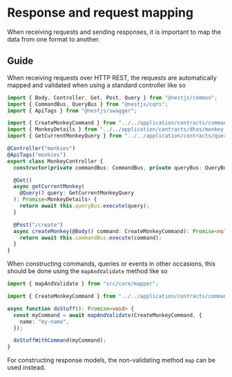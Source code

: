 # Response and request mapping

When receiving requests and sending responses, it is important to map the data
from one format to another.

## Guide

When receiving requests over HTTP REST, the requests are automatically mapped
and validated when using a standard controller like so

```ts
import { Body, Controller, Get, Post, Query } from "@nestjs/common";
import { CommandBus, QueryBus } from "@nestjs/cqrs";
import { ApiTags } from "@nestjs/swagger";

import { CreateMonkeyCommand } from "../../application/contracts/commands/create-monkey.command";
import { MonkeyDetails } from "../../application/contracts/dtos/monkey.dto";
import { GetCurrentMonkeyQuery } from "../../application/contracts/queries/get-current-monkey.query";

@Controller("monkies")
@ApiTags("monkies")
export class MonkeyController {
  constructor(private commandBus: CommandBus, private queryBus: QueryBus) {}

  @Get()
  async getCurrentMonkey(
    @Query() query: GetCurrentMonkeyQuery
  ): Promise<MonkeyDetails> {
    return await this.queryBus.execute(query);
  }

  @Post("/create")
  async createMonkey(@Body() command: CreateMonkeyCommand): Promise<null> {
    return await this.commandBus.execute(command);
  }
}
```

When constructing commands, queries or events in other occasions, this should be
done using the `mapAndValidate` method like so

```ts
import { mapAndValidate } from "src/core/mapper";

import { CreateMonkeyCommand } from "../../application/contracts/commands/create-monkey.command";

async function doStuff(): Promise<void> {
  const myCommand = await mapAndValidate(CreateMonkeyCommand, {
    name: "my-name",
  });

  doStuffWithCommand(myCommand);
}
```

For constructing response models, the non-validating method `map` can be used
instead.
